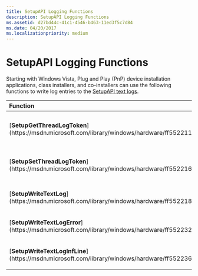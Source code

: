 ```yaml
---
title: SetupAPI Logging Functions
description: SetupAPI Logging Functions
ms.assetid: d27bd44c-41c1-4546-b463-11ed3f5c7d84
ms.date: 04/20/2017
ms.localizationpriority: medium
---
```


# SetupAPI Logging Functions


Starting with Windows Vista, Plug and Play (PnP) device installation applications, class installers, and co-installers can use the following functions to write log entries to the [SetupAPI text logs](setupapi-text-logs.md).

<table>
<colgroup>
<col width="50%" />
<col width="50%" />
</colgroup>
<thead>
<tr class="header">
<th align="left">Function</th>
<th align="left">Description</th>
</tr>
</thead>
<tbody>
<tr class="odd">
<td align="left"><p>[<strong>SetupGetThreadLogToken</strong>](https://msdn.microsoft.com/library/windows/hardware/ff552211)</p></td>
<td align="left"><p>Retrieves the [log token](log-tokens.md) for the thread that called [<strong>SetupGetThreadLogToken</strong>](https://msdn.microsoft.com/library/windows/hardware/ff552211).</p></td>
</tr>
<tr class="even">
<td align="left"><p>[<strong>SetupSetThreadLogToken</strong>](https://msdn.microsoft.com/library/windows/hardware/ff552216)</p></td>
<td align="left"><p>Sets the log token for the thread that called [<strong>SetupSetThreadLogToken</strong>](https://msdn.microsoft.com/library/windows/hardware/ff552216).</p></td>
</tr>
<tr class="odd">
<td align="left"><p>[<strong>SetupWriteTextLog</strong>](https://msdn.microsoft.com/library/windows/hardware/ff552218)</p></td>
<td align="left"><p>Writes a log entry in a [SetupAPI text log](setupapi-text-logs.md).</p></td>
</tr>
<tr class="even">
<td align="left"><p>[<strong>SetupWriteTextLogError</strong>](https://msdn.microsoft.com/library/windows/hardware/ff552232)</p></td>
<td align="left"><p>Writes information about a SetupAPI-specific error or a Win32 error in SetupAPI text log.</p></td>
</tr>
<tr class="odd">
<td align="left"><p>[<strong>SetupWriteTextLogInfLine</strong>](https://msdn.microsoft.com/library/windows/hardware/ff552236)</p></td>
<td align="left"><p>Writes a log entry in a SetupAPI text log that contains the text of a specified INF file line.</p></td>
</tr>
</tbody>
</table>

 

 

 





